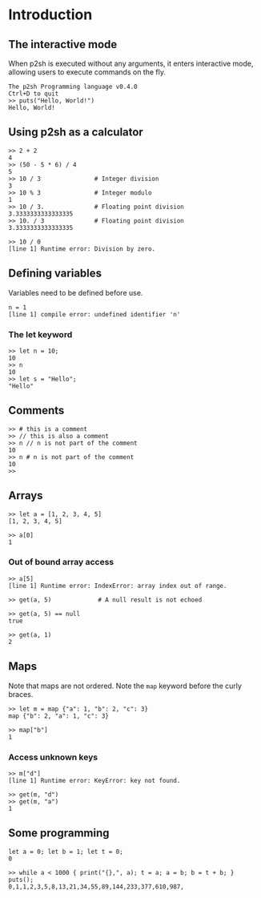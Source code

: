 # Introduction

## The interactive mode

When p2sh is executed without any arguments, it enters interactive mode,
allowing users to execute commands on the fly.

```
The p2sh Programming language v0.4.0
Ctrl+D to quit
>> puts("Hello, World!")
Hello, World!
```

## Using p2sh as a calculator

```
>> 2 + 2
4
>> (50 - 5 * 6) / 4
5
>> 10 / 3               # Integer division
3
>> 10 % 3               # Integer modulo
1
>> 10 / 3.              # Floating point division
3.3333333333333335
>> 10. / 3              # Floating point division
3.3333333333333335

>> 10 / 0
[line 1] Runtime error: Division by zero.
```

## Defining variables

Variables need to be defined before use.

```
n = 1
[line 1] compile error: undefined identifier 'n'
```

### The let keyword

```
>> let n = 10;
10
>> n
10
>> let s = "Hello";
"Hello"
```

## Comments

```
>> # this is a comment
>> // this is also a comment
>> n // n is not part of the comment
10
>> n # n is not part of the comment
10
>> 
```

## Arrays

```
>> let a = [1, 2, 3, 4, 5]
[1, 2, 3, 4, 5]

>> a[0]
1
```

### Out of bound array access

```
>> a[5]
[line 1] Runtime error: IndexError: array index out of range.

>> get(a, 5)             # A null result is not echoed

>> get(a, 5) == null
true

>> get(a, 1)
2
```

## Maps

Note that maps are not ordered. Note the `map` keyword before the curly braces.

```
>> let m = map {"a": 1, "b": 2, "c": 3}
map {"b": 2, "a": 1, "c": 3}

>> map["b"]
1
```

### Access unknown keys

```
>> m["d"]
[line 1] Runtime error: KeyError: key not found.

>> get(m, "d")
>> get(m, "a")
1
```

## Some programming

```
let a = 0; let b = 1; let t = 0;
0

>> while a < 1000 { print("{},", a); t = a; a = b; b = t + b; } puts();
0,1,1,2,3,5,8,13,21,34,55,89,144,233,377,610,987,
```
